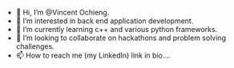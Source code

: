 - 👋 Hi, I’m @Vincent Ochieng.
- 👀 I’m interested in back end application development.
- 🌱 I’m currently learning c++ and various python frameworks.
- 💞️ I’m looking to collaborate on hackathons and problem solving challenges.
- 📫 How to reach me (my LinkedIn) link in bio....

<!---
Vincent-48/Vincent-48 is a ✨ special ✨ repository because its `README.md` (this file) appears on your GitHub profile.
You can click the Preview link to take a look at your changes.
--->
